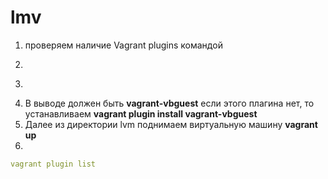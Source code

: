 # lmv
1. проверяем наличие Vagrant plugins командой
2. ``` vagrant plugin list
3. ```
4.  В выводе должен быть **vagrant-vbguest** если этого плагина нет, то устанавливаем **vagrant plugin install vagrant-vbguest**
5.  Далее из директории lvm поднимаем виртуальную машину **vagrant up**
6.  
```yaml
vagrant plugin list
```
